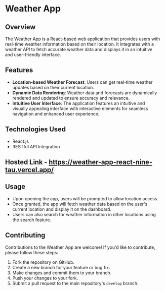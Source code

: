 # Weather App

## Overview
The Weather App is a React-based web application that provides users with real-time weather information based on their location. It integrates with a weather API to fetch accurate weather data and displays it in an intuitive and user-friendly interface.

## Features
- **Location-based Weather Forecast**: Users can get real-time weather updates based on their current location.
- **Dynamic Data Rendering**: Weather data and forecasts are dynamically rendered and updated to ensure accuracy and relevance.
- **Intuitive User Interface**: The application features an intuitive and visually appealing interface with interactive elements for seamless navigation and enhanced user experience.

## Technologies Used
- React.js
- RESTful API Integration

## Hosted Link - https://weather-app-react-nine-tau.vercel.app/

## Usage
- Upon opening the app, users will be prompted to allow location access.
- Once granted, the app will fetch weather data based on the user's current location and display it on the dashboard.
- Users can also search for weather information in other locations using the search feature.

## Contributing
Contributions to the Weather App are welcome! If you'd like to contribute, please follow these steps:
1. Fork the repository on GitHub.
2. Create a new branch for your feature or bug fix.
3. Make changes and commit them to your branch.
4. Push your changes to your fork.
5. Submit a pull request to the main repository's `develop` branch.
